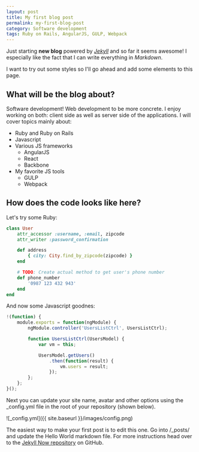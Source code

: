 ```yaml
---
layout: post
title: My first blog post
permalink: my-first-blog-post
category: Software development
tags: Ruby on Rails, AngularJS, GULP, Webpack
---
```


Just starting **new blog** powered by *[Jekyll](http://www.jekyllrb.com)* and so
far it seems awesome! I especially like the fact that I can write everything in
*Markdown*.

I want to try out some styles so I'll go ahead and add some elements to this
page.

## What will be the blog about?

Software development! Web development to be more concrete. I enjoy working on
both: client side as well as server side of the applications. I will cover topics
mainly about:
- Ruby and Ruby on Rails
- Javascript
- Various JS frameworks
	- AngularJS
	- React
	- Backbone
- My favorite JS tools
	- GULP
	- Webpack

## How does the code looks like here?

Let's try some Ruby:
```ruby
class User
	attr_accessor :username, :email, zipcode
	attr_writer :password_confirmation

	def address
		{ city: City.find_by_zipcode(zipcode) }
	end

	# TODO: Create actual method to get user's phone number
	def phone_number
		'0987 123 432 943'
	end
end
```

And now some Javascript goodnes:
```javascript
!(function) {
	module.exports = function(ngModule) {
		ngModule.controller('UsersListCtrl', UsersListCtrl);

		function UsersListCtrl(UsersModel) {
			var vm = this;

			UsersModel.getUsers()
				.then(function(result) {
					vm.users = result;
				});
		};
	};
}();
```

Next you can update your site name, avatar and other options using the _config.yml file in the root of your repository (shown below).

![_config.yml]({{ site.baseurl }}/images/config.png)

The easiest way to make your first post is to edit this one. Go into /_posts/ and update the Hello World markdown file. For more instructions head over to the [Jekyll Now repository](https://github.com/barryclark/jekyll-now) on GitHub.
